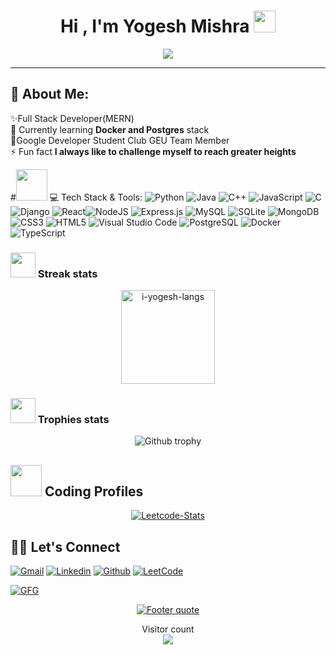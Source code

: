 <h1 align="center">Hi , I'm Yogesh Mishra <img src="https://media.giphy.com/media/hvRJCLFzcasrR4ia7z/giphy.gif" width="35"></h1>
<p align="center">
  <a href="https://github.com/DenverCoder1/readme-typing-svg"><img src="https://readme-typing-svg.herokuapp.com?lines=Computer+Engineering+Student;Aspiring+Full+Stack+Developer+And+CPP+Developer;Always%20Eager%20to%20learn%20new%20things&center=true&width=600&height=80"></a>
</p>
<hr/>

## 💫 About Me:
✨Full Stack Developer(MERN)<br>🌱 Currently learning <b>Docker and Postgres</b> stack<br><!-- 🔭 Working on a <b>Subscription based eCommerce Website</b><br> -->👯Google Developer Student Club GEU Team Member<br>⚡ Fun fact **I always like to challenge myself to reach greater heights**<br>

#<img src="https://media2.giphy.com/media/QssGEmpkyEOhBCb7e1/giphy.gif?cid=ecf05e47a0n3gi1bfqntqmob8g9aid1oyj2wr3ds3mg700bl&rid=giphy.gif" width="50px" height="50px"> 💻 Tech Stack & Tools:
![Python](https://img.shields.io/badge/python-3670A0?style=for-the-badge&logo=python&logoColor=ffdd54)
![Java](https://img.shields.io/badge/java-%23ED8B00.svg?style=for-the-badge&logo=java&logoColor=white) 
![C++](https://img.shields.io/badge/C++-5C2D91?style=for-the-badge&logo=c++&logoColor=white) ![JavaScript](https://img.shields.io/badge/javascript-%23323330.svg?style=for-the-badge&logo=javascript&logoColor=%23F7DF1E) ![C](https://img.shields.io/badge/c-%2300599C.svg?style=for-the-badge&logo=c&logoColor=white) ![Django](https://img.shields.io/badge/django-%23092E20.svg?style=for-the-badge&logo=django&logoColor=white) ![React](https://img.shields.io/badge/react-%2320232a.svg?style=for-the-badge&logo=react&logoColor=%2361DAFB)![NodeJS](https://img.shields.io/badge/node.js-6DA55F?style=for-the-badge&logo=node.js&logoColor=white) ![Express.js](https://img.shields.io/badge/express.js-%23404d59.svg?style=for-the-badge&logo=express&logoColor=%2361DAFB) ![MySQL](https://img.shields.io/badge/mysql-%2300f.svg?style=for-the-badge&logo=mysql&logoColor=white) ![SQLite](https://img.shields.io/badge/sqlite-%2307405e.svg?style=for-the-badge&logo=sqlite&logoColor=white) ![MongoDB](https://img.shields.io/badge/MongoDB-%234ea94b.svg?style=for-the-badge&logo=mongodb&logoColor=white) ![CSS3](https://img.shields.io/badge/css3-%231572B6.svg?style=for-the-badge&logo=css3&logoColor=white) ![HTML5](https://img.shields.io/badge/html5-%23E34F26.svg?style=for-the-badge&logo=html5&logoColor=white)
 ![Visual Studio Code](https://img.shields.io/badge/Visual%20Studio%20Code-0078d7.svg?style=for-the-badge&logo=visual-studio-code&logoColor=white) 
 ![PostgreSQL](https://img.shields.io/badge/PostgreSQL-4169E1?style=for-the-badge&logo=postgresql&logoColor=white)
![Docker](https://img.shields.io/badge/Docker-2496ED?style=for-the-badge&logo=docker&logoColor=white)
![TypeScript](https://img.shields.io/badge/TypeScript-3178C6?style=for-the-badge&logo=typescript&logoColor=white)

<!-- ### <img src="https://media.giphy.com/media/swhRkVYLJDrCE/giphy.gif" width = "40> Language Stats
 <div align="center">
  <a>[![Top Langs](https://github-readme-stats.vercel.app/api/top-langs/?username=AJTITAN)](https://github.com/AJTITAN/github-readme-stats)</a>
</div> -->
### <img src="https://media4.giphy.com/media/QM3HY1v4Eym58qiY1i/giphy.gif?cid=790b7611e82baed6147e3d312c0cc603a3b114d27fae9bc0&rid=giphy.gif&ct=s" width="40"> Streak stats
<div align="center">
<img height="150em" src="https://github-readme-stats.vercel.app/api/top-langs/?username=i-yogesh&layout=compact&show_icon=true&theme=algolia" alt="i-yogesh-langs"/>
<!-- <img height="150em" src="https://github-readme-stats.vercel.app/api/?username=TangoBeee&layout=compact&show_icon=true&theme=algolia" alt="TangoBee-stats"/> -->
</div>

<!--
<div align="center">

  <a>![Github streak][github-streak]</a>

</div>
-->


### <img src="https://media2.giphy.com/media/CCXzSZGI8TsIvYZjWo/200w.webp" width="40"> Trophies stats
<div align="center">

  <a>![Github trophy][github-trophy]</a>

</div>

## <img src="https://github.com/TheDudeThatCode/TheDudeThatCode/blob/master/Assets/Developer.gif" width="50" />  Coding Profiles  
<div align="center">
    
<!--   <a href="">[![GFG-Stats][gfg-stats-url]][gfg-url]</a> -->
  
  <a href="">[![Leetcode-Stats][leetcode-stats-url]][leetcode-url]</a>

</div>


## 🙋‍♂️ Let's Connect
[![Gmail][gmail-shield]][gmail-url]
[![Linkedin][linkedin-shield]][linkedin-url]
[![Github][github-shield]][github-url]
[![LeetCode][leetcode-shield]][leetcode-url]
<!-- [![Hackerrank][hackerrank-shield]][hackerrank-url] -->
[![GFG][gfg-shield]][gfg-url]
<br>

<div align="center">

  <a href="https://github.com/i-yogesh">![Footer quote][quote-url]</a>

</div>
<p align="center"> 
  Visitor count<br>
  <img src="https://profile-counter.glitch.me/i-yogesh/count.svg" />
</p>


<!-- MARKDOWN LINKS & IMAGES -->
[visitors-badge]: https://visitor-badge.glitch.me/badge?page_id=i-yogesh
<!-- [github-stars-shield]: https://img.shields.io/github/stars/i-yogesh?style=social -->
[github-stats]:https://githubreadmestats.vercel.app/apiusername=i-yogesh&theme=algolia&show_icons=true&include_all_commits=false&count_private=true&cache_seconds=7200
[leetcode-stats-url]: https://leetcard.jacoblin.cool/the_marvelous_one?theme=dark&font=Roboto&ext=heatmap
[gfg-stats-url]: https://geeks-for-geeks-stats-api-napiyo.vercel.app/?userName=marvelous_one
[leetcode-url]: https://leetcode.com/the_marvelous_one
[gfg-url]: https://www.geeksforgeeks.org/user/marvelous_one/ 
[github-followers-shield]: https://img.shields.io/github/followers/i-yogesh?style=social
[github-language]: https://github-readme-stats.vercel.app/api/top-langs/?username=i-yogesh&theme=algolia
[github-streak]: https://streak-stats.demolab.com?user=i-yogesh&theme=algolia
[github-trophy]: https://github-profile-trophy.vercel.app/?username=i-yogesh&theme=algolia
[leetcode-problems-badge]: https://badges.peiyuan.ch/leetcode/the_marvelous_one/solved?color=orange&logo=leetcode
<!-- [gfg-rank-shield]: https://img.shields.io/badge/Institute%20Rank-150-green?labelColor=white&logo=geeksforgeeks&style=flat -->
[leetcode-url]: https://leetcode.com/the_marvelous_one
[gfg-url]: https://auth.geeksforgeeks.org/user/marvelous_one
<!-- [hackerrank-shield]: https://img.shields.io/badge/-Yogesh%20Mishra-black?style=flat&logo=hackerrank -->
<!-- [hackerrank-url]: https://www.hackerrank.com/AJTITAN -->
[ssrn-shield]: https://img.shields.io/badge/-SSRN-informational?style=flat&logo=ssrn&logoColor=darkblue&color=white
[ssrn-paper-url]: https://papers.ssrn.com/sol3/papers.cfm?abstract_id=3867738
[ieee-shield]: https://img.shields.io/badge/IEEE-informational?style=flat&logo=ieee
[ieee-paper-url]: https://ieeexplore.ieee.org/document/9807998
[quote-url]: https://quotes-github-readme.vercel.app/api?type=horizontal&theme=radical
[gmail-shield]: https://img.shields.io/badge/-Yogesh%20Mishra-grey?style=flat&logo=gmail
[gmail-url]: mailto:marvelousyogesh@gmail.com
[linkedin-shield]: https://img.shields.io/badge/-Yogesh%20Mishra-blue?style=flat&logo=linkedin&logoColor=white
[linkedin-url]: https://www.linkedin.com/in/marvelous-one/
[github-shield]: https://img.shields.io/badge/-Yogesh%20Mishra-black?style=flat&logo=github
[linkedin-shield]: https://img.shields.io/badge/-Yogesh%20Mishra-blue?style=flat&logo=linkedin&logoColor=white
[github-shield]: https://img.shields.io/badge/-Yogesh%20Mishra-black?style=flat&logo=github
[quote-url]: https://quotes-github-readme.vercel.app/api?type=horizontal&theme=algolia
[leetcode-shield]: https://img.shields.io/badge/-Yogesh%20Mishra-grey?style=flat&logo=leetcode
[gfg-shield]: https://img.shields.io/badge/-Yogesh%20Mishra-darkgreen?style=flat&labelColor=white&logo=geeksforgeeks
[github-url]: https://github.com/i-yogesh
